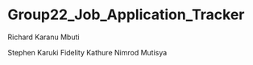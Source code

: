 # Group22_Job_Application_Tracker

Richard Karanu Mbuti 

Stephen Karuki
Fidelity Kathure
Nimrod Mutisya
